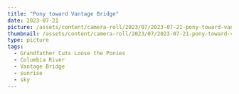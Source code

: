 ```yaml
---
title: "Pony toward Vantage Bridge"
date: 2023-07-21
picture: /assets/content/camera-roll/2023/07/2023-07-21-pony-toward-vantage-bridge/20230721_124334038_iOS.jpg
thumbnail: /assets/content/camera-roll/2023/07/2023-07-21-pony-toward-vantage-bridge/20230721_124334038_iOS-thumbnail.jpg
type: picture
tags:
  - Grandfather Cuts Loose the Ponies
  - Columbia River
  - Vantage Bridge
  - sunrise
  - sky
---
```


